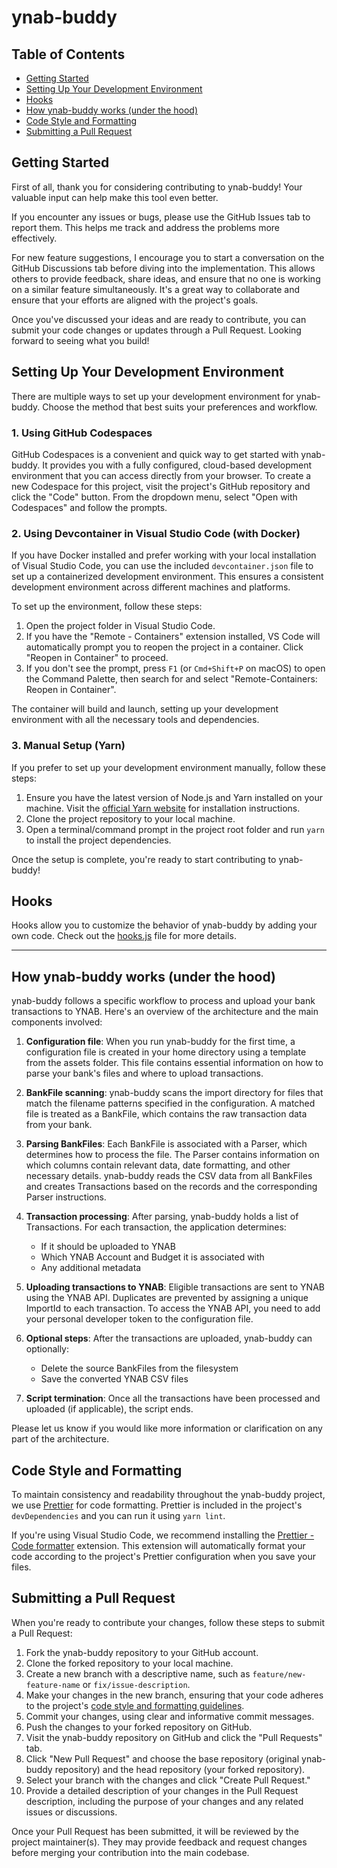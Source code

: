# ynab-buddy

## Table of Contents

- [Getting Started](#getting-started)
- [Setting Up Your Development Environment](#setting-up-your-development-environment)
- [Hooks](#hooks)
- [How ynab-buddy works (under the hood)](#how-ynab-buddy-works-under-the-hood)
- [Code Style and Formatting](#code-style-and-formatting)
- [Submitting a Pull Request](#submitting-a-pull-request)

## Getting Started

First of all, thank you for considering contributing to ynab-buddy! Your valuable input can help make this tool even better.

If you encounter any issues or bugs, please use the GitHub Issues tab to report them. This helps me track and address the problems more effectively.

For new feature suggestions, I encourage you to start a conversation on the GitHub Discussions tab before diving into the implementation. This allows others to provide feedback, share ideas, and ensure that no one is working on a similar feature simultaneously. It's a great way to collaborate and ensure that your efforts are aligned with the project's goals.

Once you've discussed your ideas and are ready to contribute, you can submit your code changes or updates through a Pull Request. Looking forward to seeing what you build!

## Setting Up Your Development Environment

There are multiple ways to set up your development environment for ynab-buddy. Choose the method that best suits your preferences and workflow.

### 1. Using GitHub Codespaces

GitHub Codespaces is a convenient and quick way to get started with ynab-buddy. It provides you with a fully configured, cloud-based development environment that you can access directly from your browser. To create a new Codespace for this project, visit the project's GitHub repository and click the "Code" button. From the dropdown menu, select "Open with Codespaces" and follow the prompts.

### 2. Using Devcontainer in Visual Studio Code (with Docker)

If you have Docker installed and prefer working with your local installation of Visual Studio Code, you can use the included `devcontainer.json` file to set up a containerized development environment. This ensures a consistent development environment across different machines and platforms.

To set up the environment, follow these steps:

1. Open the project folder in Visual Studio Code.
2. If you have the "Remote - Containers" extension installed, VS Code will automatically prompt you to reopen the project in a container. Click "Reopen in Container" to proceed.
3. If you don't see the prompt, press `F1` (or `Cmd+Shift+P` on macOS) to open the Command Palette, then search for and select "Remote-Containers: Reopen in Container".

The container will build and launch, setting up your development environment with all the necessary tools and dependencies.

### 3. Manual Setup (Yarn)

If you prefer to set up your development environment manually, follow these steps:

1. Ensure you have the latest version of Node.js and Yarn installed on your machine. Visit the [official Yarn website](https://yarnpkg.com/) for installation instructions.
2. Clone the project repository to your local machine.
3. Open a terminal/command prompt in the project root folder and run `yarn` to install the project dependencies.

Once the setup is complete, you're ready to start contributing to ynab-buddy!

## Hooks

Hooks allow you to customize the behavior of ynab-buddy by adding your own code.
Check out the [hooks.js](./assets/config/hooks.js) file for more details.

---

## How ynab-buddy works (under the hood)

ynab-buddy follows a specific workflow to process and upload your bank transactions to YNAB. Here's an overview of the architecture and the main components involved:

1. **Configuration file**: When you run ynab-buddy for the first time, a configuration file is created in your home directory using a template from the assets folder. This file contains essential information on how to parse your bank's files and where to upload transactions.

2. **BankFile scanning**: ynab-buddy scans the import directory for files that match the filename patterns specified in the configuration. A matched file is treated as a BankFile, which contains the raw transaction data from your bank.

3. **Parsing BankFiles**: Each BankFile is associated with a Parser, which determines how to process the file. The Parser contains information on which columns contain relevant data, date formatting, and other necessary details. ynab-buddy reads the CSV data from all BankFiles and creates Transactions based on the records and the corresponding Parser instructions.

4. **Transaction processing**: After parsing, ynab-buddy holds a list of Transactions. For each transaction, the application determines:

   - If it should be uploaded to YNAB
   - Which YNAB Account and Budget it is associated with
   - Any additional metadata

5. **Uploading transactions to YNAB**: Eligible transactions are sent to YNAB using the YNAB API. Duplicates are prevented by assigning a unique ImportId to each transaction. To access the YNAB API, you need to add your personal developer token to the configuration file.

6. **Optional steps**: After the transactions are uploaded, ynab-buddy can optionally:

   - Delete the source BankFiles from the filesystem
   - Save the converted YNAB CSV files

7. **Script termination**: Once all the transactions have been processed and uploaded (if applicable), the script ends.

Please let us know if you would like more information or clarification on any part of the architecture.

## Code Style and Formatting

To maintain consistency and readability throughout the ynab-buddy project, we use [Prettier](https://prettier.io/) for code formatting. Prettier is included in the project's `devDependencies` and you can run it using `yarn lint`.

If you're using Visual Studio Code, we recommend installing the [Prettier - Code formatter](https://marketplace.visualstudio.com/items?itemName=esbenp.prettier-vscode) extension. This extension will automatically format your code according to the project's Prettier configuration when you save your files.

## Submitting a Pull Request

When you're ready to contribute your changes, follow these steps to submit a Pull Request:

1. Fork the ynab-buddy repository to your GitHub account.
2. Clone the forked repository to your local machine.
3. Create a new branch with a descriptive name, such as `feature/new-feature-name` or `fix/issue-description`.
4. Make your changes in the new branch, ensuring that your code adheres to the project's [code style and formatting guidelines](#code-style-and-formatting).
5. Commit your changes, using clear and informative commit messages.
6. Push the changes to your forked repository on GitHub.
7. Visit the ynab-buddy repository on GitHub and click the "Pull Requests" tab.
8. Click "New Pull Request" and choose the base repository (original ynab-buddy repository) and the head repository (your forked repository).
9. Select your branch with the changes and click "Create Pull Request."
10. Provide a detailed description of your changes in the Pull Request description, including the purpose of your changes and any related issues or discussions.

Once your Pull Request has been submitted, it will be reviewed by the project maintainer(s). They may provide feedback and request changes before merging your contribution into the main codebase.
